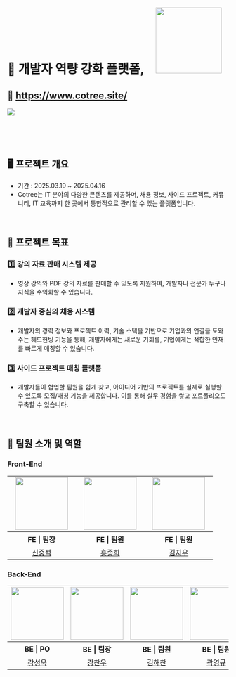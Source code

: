 # 🌱 개발자 역량 강화 플랫폼, &nbsp;&nbsp; <img src="https://github.com/user-attachments/assets/b29a714c-d0c5-4af2-be50-91a9bd62e7c3"  width="150px;"/>
## 🔗 https://www.cotree.site/
<img src="https://github.com/user-attachments/assets/608a4025-099d-491a-a8db-2e732af9463a" />


<br><br><br>

## 🖥️ 프로젝트 개요
- 기간 : 2025.03.19 ~ 2025.04.16
- Cotree는 IT 분야의 다양한 콘텐츠를 제공하며, 채용 정보, 사이드 프로젝트, 커뮤니티, IT 교육까지 한 곳에서 통합적으로 관리할 수 있는 플랫폼입니다.
<br><br><br>

## 🎯 프로젝트 목표
### 1️⃣ 강의 자료 판매 시스템 제공
- 영상 강의와 PDF 강의 자료를 판매할 수 있도록 지원하여, 개발자나 전문가 누구나 지식을 수익화할 수 있습니다.
 
### 2️⃣ 개발자 중심의 채용 시스템
- 개발자의 경력 정보와 프로젝트 이력, 기술 스택을 기반으로 기업과의 연결을 도와주는 헤드헌팅 기능을 통해, 개발자에게는 새로운 기회를, 기업에게는 적합한 인재를 빠르게 매칭할 수 있습니다.
 
### 3️⃣ 사이드 프로젝트 매칭 플랫폼
- 개발자들이 협업할 팀원을 쉽게 찾고, 아이디어 기반의 프로젝트를 실제로 실행할 수 있도록 모집/매칭 기능을 제공합니다. 이를 통해 실무 경험을 쌓고 포트폴리오도 구축할 수 있습니다.
<br><br><br>

## 👥 팀원 소개 및 역할
### Front-End

<table>
  <tbody>
    <tr>
      <td align="center"><img src="https://github.com/dony0720.png" width="120" /></td>
      <td align="center"><img src="https://github.com/HO-NNE.png" width="120" /></td>
      <td align="center"><img src="https://github.com/erase0250.png" width="120" /></td>
    </tr>
    <tr>
      <th align="center">FE | 팀장</th>
      <th align="center">FE | 팀원</th>
      <th align="center">FE | 팀원</th>
    </tr>
    <tr>
      <td align="center" width="140"><a href="https://github.com/dony0720">신중석</a></td>
      <td align="center" width="140"><a href="https://github.com/HO-NNE">홍종희</a></td>
      <td align="center" width="140"><a href="https://github.com/erase0250">김지우</a></td>
    </tr>
  </tbody>
</table>

### Back-End

<table>
  <tbody>
    <tr>
      <td align="center"><img src="https://github.com/KangBaekGwa.png" width="120" /></td>
      <td align="center"><img src="https://github.com/loadingKKamo21.png" width="120" /></td>
      <td align="center"><img src="https://github.com/k-haechan.png" width="120" /></td>
      <td align="center"><img src="https://github.com/sobaman.png" width="120" /></td>
      <td align="center"><img src="https://github.com/sangxxjin.png" width="120" /></td>
    </tr>
    <tr>
      <th align="center">BE | PO</th>
      <th align="center">BE | 팀장</th>
      <th align="center">BE | 팀원</th>
      <th align="center">BE | 팀원</th>
      <th align="center">BE | 팀원</th>
    </tr>
    <tr>
      <td align="center" width="140"><a href="https://github.com/KangBaekGwa">강성욱</a></td>
      <td align="center" width="140"><a href="https://github.com/loadingKKamo21">강찬우</a></td>
      <td align="center" width="140"><a href="https://github.com/k-haechan">김해찬</a></td>
      <td align="center" width="140"><a href="https://github.com/sobaman">곽영규</a></td>
      <td align="center" width="140"><a href="https://github.com/sangxxjin">김상진</a></td>
    </tr>
  </tbody>
</table>
